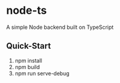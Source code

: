 # node-ts

A simple Node backend built on TypeScript

## Quick-Start
1. npm install
1. npm build
1. npm run serve-debug

